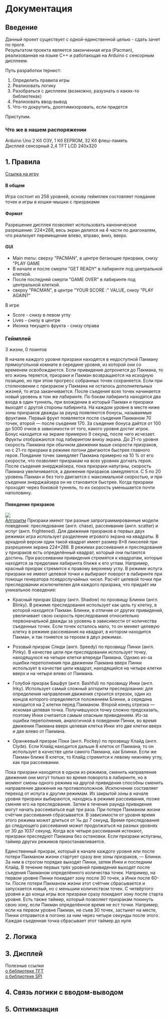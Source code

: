 # Документация

## Введение

 Данный проект существует с одной-единственной целью - сдать зачет по проге.  
 Результатом проекта является законченная игра (Pacman), реализованная на языке С++ и работающая на Arduino с сенсорным дисплеем.
 
 Путь разработки тернист: 
 1. Определить правила игры
 1. Реализовать логику
 1. Разобраться с дисплеем (возможно, разузнать о каких-то библиотеках)
 1. Реализовать ввод-вывод
 1. Что-то докрутить, дооптимизоровать, если придется

Приступим.

### Что же в нашем распоряжении
Arduino Uno 
2 Кб ОЗУ, 1 Кб EEPROM, 32 Кб флеш-память  
Дисплей сенсорный 2,4 TFT LCD 240x320

## 1. Правила
[Ссылка на игру](http://www.freepacman.org/)
#### В общем
 Игра состоит из 256 уровней, основу геймплея состовляет поедание точек и игры в кошки-мышки с призраками
#### Формат 
 Разрешение дисплея позволяет использовать каноническое разрешение: 224×288, весь экран делится на 4 части по диагоналям, что реализует перемещение влево, вправо, вниз, вверх.
#### GUI
 - Main menu: сверху "PACMAN", в центре бегающие призраки, снизу "PLAY GAME
 - В начале и после смерти "GET READY" в лабиринте под центральной клеткой. 
 - После последней смерти "GAME OVER" в лабиринте под центральной клеткой.
 - сверху "PACMAN", в центре "YOUR SCORE :" VALUE, снизу "PLAY AGAIN?"
 
 В игре
 - Score - снизу в левом углу
 - Lives - снизу в центре
 - Иконка текущего фрукта - снизу справа
 
 ### Геймплей
 3 жизни, 0 поинтов
 
 В начале каждого уровня призраки находятся в недоступной Пакману прямоугольной комнате в середине уровня, из которой они со временем освобождаются. Если привидение дотронется до Пакмана, то его жизнь теряется, призраки и Пакман возвращаются на исходную позицию, но при этом прогресс собранных точек сохраняется. Если при столкновении с призраком у Пакмана не осталось дополнительных жизней, то игра заканчивается. После съедения всех точек начинается новый уровень в том же лабиринте. По бокам лабиринта находятся два входа в один туннель, при вхождении в который Пакман и призраки выходят с другой стороны лабиринта. На каждом уровне в месте ниже зоны призраков дважды за раунд появляются бонусы, называемые фруктами. Первый фрукт появляется после съедения Пакманом 70 точек, второй — после съедения 170. За съедение бонуса даётся от 100 до 5000 очков в зависимости от того, какого уровня достиг игрок. Бонус находится на экране примерно 9 секунд, после чего исчезает. Фрукты отображаются под лабиринтом внизу экрана. До 21-го уровня скорость Пакмана при обычном движении выше скорости призраков, но с 21-го призраки в режиме погони двигаются быстрее главного героя. Поедание точек замедляет Пакмана примерно на 10 % от его скорости, что позволяет призракам на всех уровнях догнать героя. После съедения энерджайзера, пока призраки напуганы, скорость Пакмана увеличивается, а движение призраков замедляется. С 5 по 20 уровень Пакман и без того двигается с максимальной скоростью, и при съедении энерджайзера он не становится быстрее. Когда призраки проходят через боковой туннель, то их скорость уменьшается почти наполовину.

#### Поведение призраков
![](https://cs.pikabu.ru/images/big_size_comm/2012-06_6/13409313818988.png )  
[Алгоритм](https://habr.com/ru/post/109406/)
Призраки имеют три разные запрограммированные модели поведения: преследование (англ. chase), рассеивание (англ. scatter) и испуг (англ. frightened). Для движения призраков в первых двух режимах игра использует разделение игрового экрана на квадраты. В аркадной версии один такой квадрат имеет размер 8×8 пикселей при разрешении экрана 224×288. В режимах рассеивания и преследования у призраков есть определённый квадрат, который они пытаются достичь. При рассеивании привидения стремятся к квадратам, которые находятся за пределами лабиринта ближе к его углам. Например, красный призрак стремится к правому верхнему углу. В режиме испуга призраки не имеют целевой точки и выбирают поворот в лабиринте при помощи генератора псевдослучайных чисел. Расчёт целевой точки при преследовании исключителен для каждого призрака, что придаёт им уникальное поведение:

- Красный призрак Шэдоу (англ. Shadow) по прозвищу Блинки (англ. Blinky). В режиме преследования использует как цель ту клетку, в которой находится Пакман. Блинки, в отличие от других привидений, увеличивает свою скорость преследования относительно первоначальной дважды за уровень в зависимости от количества съеденных точек. Если точек осталось мало, то он меняет целевую клетку в режиме рассеивания на квадрат, в котором находится Пакман, и так гоняется за героем в двух режимах.

- Розовый призрак Спиди (англ. Speedy) по прозвищу Пинки (англ. Pinky). В качестве цели при преследовании использует точку, находящуюся на четыре клетки впереди Пакмана. Однако из-за ошибки переполнения при движении Пакмана вверх Пинки использует в качестве цели квадрат, находящийся на четыре клетки вверх и на четыре влево от Пакмана.

- Голубой призрак Башфул (англ. Bashful) по прозвищу Инки (англ. Inky). Использует самый сложный алгоритм преследования: для определения направления движения строится отрезок, один из концов которого определяется положением Блинки, а середина находится на 2 клетки перед Пакманом. Второй конец отрезка — искомая целевая точка. Получившуюся точку сложно предсказать, поэтому Инки считается самым опасным привидением. Из-за ошибки переполнения, аналогичной в поведении Пинки, во время движения Пакмана вверх целевая клетка Инки это две клетки вверх и две влево от Пакмана.

- Оранжевый призрак Поки (англ. Pockey) по прозвищу Клайд (англ. Clyde). Если Клайд находится дальше 8 клеток от Пакманa, то он использует в качестве цели самого Пакманa, как Блинки. Если же Пакман ближе 8 клеток, то Клайд стремится к левому нижнему углу, как при рассеивании.

Пока призраки находятся в одном из режимов, сменить направление движения они могут только во время поворота в лабиринте, но в момент смены одного режима на другой привидения способны сменить направление движения на противоположное. Исключение составляет переход от испуга к другим режимам. Из закрытой зоны в начале уровня призраки выбираются, находясь в режиме рассеивания, позже сменяя его на преследование. Затем в течение раунда привидения могут начать рассеиваться ещё три раза. При потере Пакманом жизни счётчик рассеивания сбрасывается. В зависимости от уровня время этого режима может длиться от 1⁄60 до 7 секунд. Время преследования до следующего рассеивания может продолжаться на разных уровнях от 30 до 1037 секунд. Когда все четыре рассеивания истекают, призраки преследуют Пакмана без остановки. Если призраки испуганы, таймер других режимов приостанавливается.

Единственный призрак, который в начале каждого уровня или после потери Пакманом жизни стартует сразу вне зоны призраков, — Блинки. За ним в строгом порядке выходят Пинки, затем Инки и последним Клайд. В течение первых трёх уровней привидения выходят после съедения Пакманом определённого количества точек. Например, на первом уровне Пинки покидает зону после 30 точек, а Инки после 60-ти. После потери Пакманом жизни этот счётчик сбрасывается и запускается новый, но с меньшим количеством точек. С четвёртого уровня и до конца игры все призраки сразу покидают зону после старта уровня. Есть также таймер, который позволяет призракам покинуть свою зону, если Пакман определённое время не ест точки. Например, если на первом уровне Пакман, не съев 30 точек, застынет на месте, Пинки отправится в погоню за ним через четыре секунды после этого. Каждая съеденная точка сбрасывает этот таймер до нуля

## 2. Логика

## 3. Дисплей
Полезные ссылки  
[о библиотеке TFT](https://doc.arduino.ua/ru/prog/TFTLibrary)  
[о библиотеке SPI](https://doc.arduino.ua/ru/prog/SPI)  

## 4. Связь логики с вводом-выводом

## 5. Оптимизация
